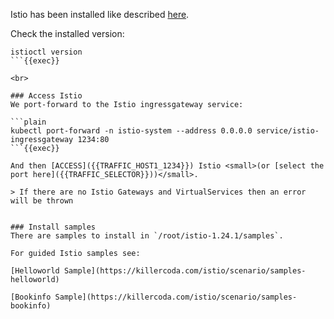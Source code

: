 
Istio has been installed like described [here](https://istio.io/latest/docs/setup/getting-started).

Check the installed version:

```plain
istioctl version
```{{exec}}

<br>

### Access Istio
We port-forward to the Istio ingressgateway service:

```plain
kubectl port-forward -n istio-system --address 0.0.0.0 service/istio-ingressgateway 1234:80
```{{exec}}

And then [ACCESS]({{TRAFFIC_HOST1_1234}}) Istio <small>(or [select the port here]({{TRAFFIC_SELECTOR}}))</small>.

> If there are no Istio Gateways and VirtualServices then an error will be thrown


### Install samples
There are samples to install in `/root/istio-1.24.1/samples`.

For guided Istio samples see:

[Helloworld Sample](https://killercoda.com/istio/scenario/samples-helloworld)

[Bookinfo Sample](https://killercoda.com/istio/scenario/samples-bookinfo)
